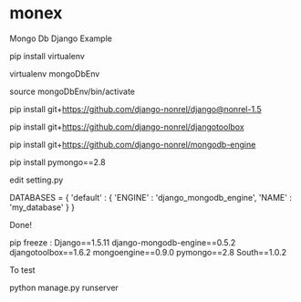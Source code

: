 # monex
Mongo Db Django Example

pip install virtualenv

virtualenv mongoDbEnv

source mongoDbEnv/bin/activate

pip install git+https://github.com/django-nonrel/django@nonrel-1.5

pip install git+https://github.com/django-nonrel/djangotoolbox

pip install git+https://github.com/django-nonrel/mongodb-engine

pip install pymongo==2.8

edit setting.py

DATABASES = {
   'default' : {
      'ENGINE' : 'django_mongodb_engine',
      'NAME' : 'my_database'
   }
}

Done!


pip freeze :
Django==1.5.11
django-mongodb-engine==0.5.2
djangotoolbox==1.6.2
mongoengine==0.9.0
pymongo==2.8
South==1.0.2



To test

python manage.py runserver